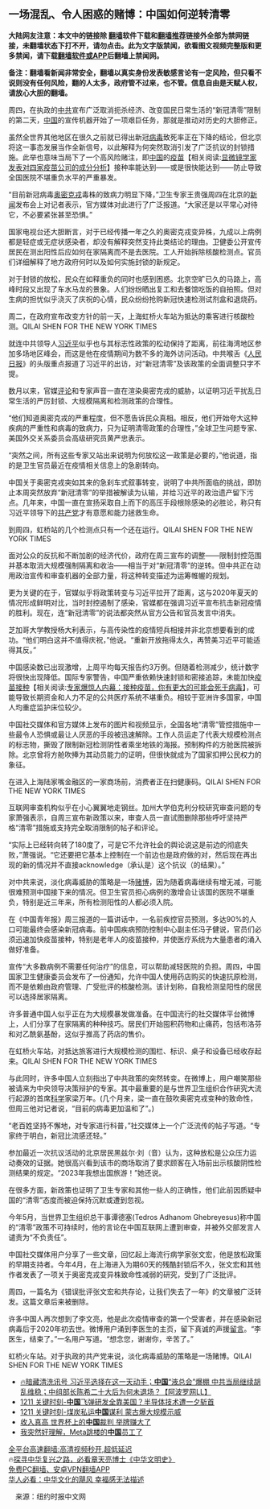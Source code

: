  <!-- 面包屑导航 --> <h2>一场混乱、令人困惑的赌博：中国如何逆转清零</h2> <p class="notice"><b>大陆网友注意：本文中的链接除 <a href="https://github.com/bannedbook/fanqiang" >翻墙</a>软件下载和<a href="https://github.com/killgcd/justmysocks/blob/master/README.md">翻墙推荐</a>链接外全部为禁网链接，未翻墙状态下打不开，请勿点击。此为文字版禁闻，欲看图文视频完整版和更多禁闻，请下载<a href="https://github.com/bannedbook/fanqiang">翻墙软件或APP</a>后翻墙上禁闻网。</p><p>备注：翻墙看新闻非常安全，翻墙以真实身份发表敏感言论有一定风险，但只看不说则没有任何风险，翻的人太多，政府管不过来，也不管。信息自由是天赋人权，请放心大胆的翻墙。</b></p>  <div class="entry"> <p>周四，在执政的<a href="https://www.bannedbook.org/bnews/tag/%e4%b8%ad%e5%85%b1/" class="st_tag internal_tag" rel="tag" title="标签 中共 下的日志">中共</a>宣布广泛取消扼杀经济、改变国民日常生活的“新冠清零”限制的第二天，<span class='wp_keywordlink_affiliate'><a href="https://www.bannedbook.org/" title="中国" target="_blank">中国</a></span>的宣传机器开始了一项艰巨任务，那就是推动对历史的大胆修正。</p> <p>虽然全世界其他地区在很久之前就已得出新冠<a href="https://www.bannedbook.org/bnews/tag/%e7%97%85%e6%af%92/" class="st_tag internal_tag" rel="tag" title="标签 病毒 下的日志">病毒</a>致死率正在下降的结论，但北京将这一事态发展当作全新信号，以此解释为何突然取消引发了广泛抗议的封锁措施。此举也意味当局下了一个高风险赌注，即<a href="https://www.bannedbook.org/bnews/tag/%E4%B8%AD%E5%9B%BD/" class="st_tag internal_tag" rel="tag" title="标签 中国 下的日志">中国</a>的<span class='wp_keywordlink'><a href="https://www.bannedbook.org/bnews/topimagenews/20180408/925060.html" title="纪录片：恐怖的疫苗真相之谜" target="_blank">疫苗</a></span>【相关阅读:<a href='https://www.bannedbook.org/bnews/comments/20210902/1617622.html' target='_blank'>显微镜学家发表对四家疫苗公司的成分分析</a>】接种率能达到——或是很快能达到——防止导致全国医院不堪重负水平的严重暴发。</p> <p>“目前新冠病毒<a href="https://www.bannedbook.org/bnews/tag/%e5%a5%a5%e5%af%86%e5%85%8b%e6%88%8e/" class="st_tag internal_tag" rel="tag" title="标签 奥密克戎 下的日志">奥密克戎</a>毒株的致病力明显下降，”卫生专家王贵强周四在北京的<span class='wp_keywordlink_affiliate'><a href="https://www.bannedbook.org/" title="新闻">新闻</a></span>发布会上对记者表示，官方媒体对此进行了广泛报道。“大家还是以平常心对待它，不必要紧张甚至恐惧。”</p> <p>国家电视台还大胆断言，对于已经传播一年之久的奥密克戎变异株，九成以上病例都是轻症或无症状感染者，却没有解释突然支持此类结论的理由。卫健委公开宣传居民在测出阳性后应如何在家隔离而不是去医院。工人开始拆除核酸检测点。官员们详细解释了地方政府何时以及如何实施封锁的新规定。</p> <p>对于封锁的放松，民众在如释重负的同时也感到困惑。北京空旷已久的马路上，高峰时段又出现了车水马龙的景象。人们纷纷晒出复工和去餐馆吃饭的自拍照。但对生病的担忧似乎浇灭了庆祝的心情，民众纷纷抢购新冠快速检测试剂盒和退烧药。</p> <p>周二，在政府宣布改变方针的前一天，上海虹桥火车站为抵达的乘客进行核酸检测。QILAI SHEN FOR THE NEW YORK TIMES</p> <p>就连中共领导人<a href="https://www.bannedbook.org/bnews/tag/%e4%b9%a0%e8%bf%91%e5%b9%b3/" class="st_tag internal_tag" rel="tag" title="标签 习近平 下的日志">习近平</a>似乎也与其标志性政策的松动保持了距离，前往海湾地区参加多场地区峰会，而这是他在疫情期间为数不多的海外访问活动。中共喉舌《<span class='wp_keywordlink'><a href="https://www.bannedbook.org/forum2/topic109.html" title="透视人民日报" target="_blank">人民日报</a></span>》的头版重点报道了习近平的出访，对“新冠清零”及该政策的全面调整只字不提。</p> <p>数月以来，官媒<span class='wp_keywordlink_affiliate'><a href="https://www.bannedbook.org/bnews/comments/" title="新闻评论" target="_blank">评论</a></span>和专家声音一直在渲染奥密克戎的威胁，以证明习近平扰乱日常生活的严厉封锁、大规模隔离和检测政策的合理性。</p> <p>“他们知道奥密克戎的严重程度，但不愿告诉民众真相。相反，他们开始夸大这种疾病的严重性和病毒的致病力，只为证明清零政策的合理性，”全球卫生问题专家、美国外交关系委员会高级研究员黄严忠表示。</p>  <p>“突然之间，所有这些专家又站出来说明为何放松这一政策是必要的，”他说道，指的是卫生官员最近在疫情相关信息上的急剧转向。</p> <p>中国关于奥密克戎突如其来的急刹车式叙事转变，说明了中共所面临的挑战，即防止本周突然放弃“新冠清零”的举措被解读为认输，并给习近平的政治遗产留下污点。几年来，中国一直在宣扬采取自上而下的高压手段根除感染的必胜论，称只有习近平领导下的<a href="https://www.bannedbook.org/bnews/tag/%e5%85%b1%e4%ba%a7%e5%85%9a/" class="st_tag internal_tag" rel="tag" title="标签 共产党 下的日志">共产党</a>才有意愿和能力拯救生命。</p> <p>到周四，虹桥站的几个检测点只有一个还在运行。QILAI SHEN FOR THE NEW YORK TIMES</p> <p>面对公众的反抗和不断加剧的经济代价，政府在周三宣布的调整——限制封控范围并基本取消大规模强制隔离和收治——相当于对“新冠清零”的逆转。但中共正在动用政治宣传和审查机器的全部力量，将这种转变描述为运筹帷幄的规划。</p> <p>更为关键的在于，官媒似乎将政策转变与习近平拉开了距离，这与2020年夏天的情况形成鲜明对比，当时封控遏制了感染，官媒都在强调习近平宣布抗击新冠疫情的胜利。现在，连“新冠清零”的说法都突然从官方公告和官员发言中消失。</p> <p>芝加哥大学教授杨大利表示，与高传染性的疫情短兵相接并非北京想要看到的成功。“他们明白这并不值得庆祝，”他说。“重新开放拖得太久，再赞美习近平可能适得其反。”</p> <p>中国感染数已出现激增，上周平均每天报告约3万例。但随着检测减少，统计数字将很快出现降低。国际专家警告，中国严重依赖快速封锁和密接追踪，未能加快<span class='wp_keywordlink'><a href="https://www.bannedbook.org/forum69/topic25168.html" title="大多数染疫住院者曾接种疫苗" target="_blank">疫苗接种</a></span>【相关阅读:<a href='https://www.bannedbook.org/bnews/comments/20210101/1459057.html' target='_blank'>专家爆惊人内幕：接种疫苗，你有更大的可能会死于病毒</a>】，可能导致长期资金和人力不足的公共医疗系统不堪重负。相较于亚洲许多国家，中国人均重症监护床位较少。</p> <p>中国社交媒体和官方媒体上发布的图片和视频显示，全国各地“清零”管控措施中一些最令人恐惧或最让人厌恶的手段被迅速解除。工作人员运走了代表大规模检测点的标志物，撕毁了限制新冠检测阴性者乘坐地铁的海报。预制构件的方舱医院被拆除。北京曾将方舱吹捧为其动员能力的证明，但很快就成为了国家扣押公民权力的象征。</p> <p>在进入上海陆家嘴金融区的一家商场前，消费者正在扫健康码。QILAI SHEN FOR THE NEW YORK TIMES</p>  <p>互联网审查机构似乎在小心翼翼地走钢丝。加州大学伯克利分校研究审查问题的专家萧强表示，自周三宣布新政策以来，审查人员一直试图删除那些呼吁坚持严格“清零”措施或支持完全取消限制的帖子和评论。</p> <p>“实际上已经转向转了180度了，可是它不允许社会的舆论说这是前边的彻底失败，”萧强说。“它还要把它基本上控制在一个前边也是政府做的对，然后现在再出现的新的情况并不直接acknowledge（承认是）这个抗议（的结果）。”</p> <p>对中共来说，淡化病毒威胁的策略是一场<a href="https://www.bannedbook.org/bnews/tag/%E8%B5%8C%E5%8D%9A/" class="st_tag internal_tag" rel="tag" title="标签 赌博 下的日志">赌博</a>，因为随着病毒继续有增无减，可能很难预测中国接下来的情况。但卫生官员担心病例的激增会让该国的医院不堪重负，特别是近三年来，所有检测阳性的人都必须入院。</p> <p>在《中国青年报》周三报道的一篇讲话中，一名前疾控官员预测，多达90%的人口可能最终会感染新冠病毒。前中国疾病预防控制中心副主任冯子健说，官员们必须迅速加快疫苗接种，特别是老年人的疫苗接种，并使医疗系统为大量患者的涌入做好准备。</p> <p>宣传“大多数病例不需要任何治疗”的信息，可以帮助减轻医院的负担。周四，中国国家卫生健康委员会发布了一份通知，允许中国人使用药店购买的快速抗原检测，而不是依赖由政府管理、广受批评的核酸检测。该计划称，自我检测呈阳性的居民可以选择居家隔离。</p> <p>许多普通中国人似乎正在为大规模暴发做准备。在中国流行的社交媒体平台微博上，人们分享了在家隔离的种种技巧。居民们开始囤积药物和止痛药，包括布洛芬和对乙酰氨基酚，这似乎推高了药店的售价。</p> <p>在虹桥火车站，对抵达旅客进行大规模检测的围栏、标识、桌子和设备已经收存起来。QILAI SHEN FOR THE NEW YORK TIMES</p> <p>与此同时，许多中国人立刻指出了中共政策的突然转变。在微博上，用户嘲笑那些被请来为中央领导决策辩护的专家。其中最重要的是与世界卫生组织合作研究大流行起源的首席<span class='wp_keywordlink'><a href="https://www.bannedbook.org/forum11/topic309.html" title="禁片：“科学”的棍子" target="_blank">科学</a></span>家梁万年。(几个月来，梁一直在鼓吹奥密克戎变种的致命性，但周三他对记者说，“目前的病毒更加温和了”。)</p> <p>“老百姓坚持不懈地，对专家进行科普，”社交媒体上一个广泛流传的帖子写道。“专家终于明白，新冠比流感还轻。”</p>  <p>参加最近一次抗议活动的北京居民黑兹尔·刘（音）认为，这种放松是公众压力运动奏效的证据。她很高兴看到该市的商场取消了要求顾客在入场前出示核酸阴性检测结果的规定。“2023年我想出国旅游！”她还说。</p> <p>在很多方面，新政策也证明了卫生专家和其他一些人的正确性，他们此前因质疑中国的“清零”态度而被迫保持沉默或遭到忽视。</p> <p>今年5月，当世界卫生组织总干事谭德塞(Tedros Adhanom Ghebreyesus)称中国的“清零”政策不可持续时，他的言论在中国互联网上遭到审查，并被外交部发言人谴责为“不负责任”。</p> <p>中国社交媒体用户分享了一些文章，回忆起上海流行病学家张文宏，他是放松政策的早期支持者。今年4月，在上海进入为期60天的残酷封锁后不久，张文宏和其他作者发表了一项关于奥密克戎变异株致命性减弱的研究，受到了广泛批评。</p> <p>周四，一篇名为《错误批评张文宏和共存论，让我们失去了一年》的文章被广泛转发。这篇文章后来被删除。</p> <p>许多中国人再次想到了李文亮，他是此次疫情审查的第一个受害者，并在感染新冠病毒后于2020年初去世。微博用户涌到李医生的主页，留下真诚的声援<span class='wp_keywordlink'><a href="https://www.bannedbook.org/bnews/tougao/" title="留言" target="_blank">留言</a></span>。“李医生，结束了。”一名用户写道。“想念您，谢谢你，辛苦了。”</p> <p>虹桥火车站。对于执政的共产党来说，淡化病毒威胁的策略是一场赌博。QILAI SHEN FOR THE NEW YORK TIMES</p> <!--<div id="taboola-mid-1"></div>--><ul class='op-related-articles' title='相关阅读'> <li><a href='https://www.bannedbook.org/bnews/bannedvideo/20221211/1822317.html' target='_blank'>🔥暗藏清洗讯号 习近平选择在这一天动手；<b>中国</b>“液总会”爆棚 中共当局继续胡乱维稳；中组部长陈希二十大后为何未退场？【阿波罗网LL】</a></li> <li><a href='https://www.bannedbook.org/bnews/taiwannews/20221211/1822314.html' target='_blank'>1211 关键时刻-<b>中国</b>飞弹研发全靠美国？半导体技术遭一夕斩首</a></li> <li><a href='https://www.bannedbook.org/bnews/taiwannews/20221211/1822282.html' target='_blank'>1211 关键时刻-煤炭私运<b>中国</b>谋利 蒙古爆大规模示威</a></li> <li><a href='https://www.bannedbook.org/bnews/topimagenews/20221211/1822278.html' target='_blank'>收入真高 世界杯上的<b>中国</b>裁判 举牌赚大了</a></li> <li><a href='https://www.bannedbook.org/bnews/cnnews/20221211/1822273.html' target='_blank'>我突然好理解，Meta跳楼的<b>中国</b>员工了</a></li> </ul> <p class="texttj"> <a href="https://github.com/bannedbook/fanqiang/wiki/V2ray%E6%9C%BA%E5%9C%BA" target="_blank">全平台高速翻墙:高清视频秒开,超低延迟</a><br/> 🔥<a href="https://www.bannedbook.org/bnews/comments/20220808/1768773.html" target="_blank">探寻中华复兴之路，必看章天亮博士《中华文明史》</a><br/> <a href="https://github.com/bannedbook/fanqiang/wiki/%E7%A6%81%E9%97%BB%E7%BD%91%E5%AE%89%E5%8D%93%E7%BF%BB%E5%A2%99%E6%96%B0%E9%97%BBAPP" target="_blank">免费PC翻墙、安卓VPN翻墙APP</a><br/> <a href="https://www.bannedbook.org/bnews/comments/20220220/1694796.html" target="_blank">华人必看：中华文化的飓风 幸福感无法描述</a><br/> </p><p class="src-info">　来源：纽约时报中文网 </p> <a name='sharetosocial'></a> <div style="margin-bottom:5px;padding-bottom:5px;clear:both"> <div id="archive-pix-1" class="banner-ads"> <!-- AuctionX Display platform tag START --> <div id="27602x728x90x621x_ADSLOT1" clicktrack="%%CLICK_URL_ESC%%"></div>  <!-- AuctionX Display platform tag END --> </div> <div id="archive-pix-2" class="banner-ads"> <!-- AuctionX Display platform tag START --> <div id="27556x300x250x621x_ADSLOT1" clicktrack="%%CLICK_URL_ESC%%" style="margin:0 auto;text-align:center"></div>  <!-- AuctionX Display platform tag END --> </div> </div>  <div id="archive-pix-1" class="banner-ads"> <!-- AuctionX Display platform tag START --> <div id="27603x728x90x621x_ADSLOT1" clicktrack="%%CLICK_URL_ESC%%"></div>  <!-- AuctionX Display platform tag END --> </div> </div><!--END ENTRY--> 